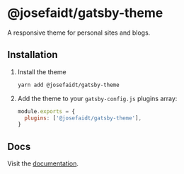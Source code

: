 # @josefaidt/gatsby-theme

A responsive theme for personal sites and blogs.

## Installation

1. Install the theme

   ```sh
   yarn add @josefaidt/gatsby-theme
   ```

2. Add the theme to your `gatsby-config.js` plugins array:

   ```js
   module.exports = {
     plugins: ['@josefaidt/gatsby-theme'],
   }
   ```

## Docs

Visit the [documentation](https://gatsby-theme.josefaidt.dev).
